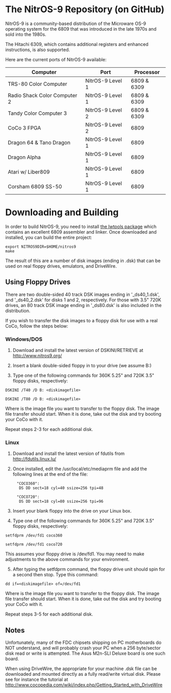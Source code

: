 # The NitrOS-9 Repository (on GitHub)

NitrOS-9 is a community-based distribution of the Microware OS-9 operating system for the 6809 that was introduced in the late 1970s and sold into the 1980s.

The Hitachi 6309, which contains additional registers and enhanced instructions, is also supported.

Here are the current ports of NitrOS-9 available:

| Computer  | Port | Processor |
| ------------- | ------------- |  ------------- |
| TRS-80 Color Computer  | NitrOS-9 Level 1 | 6809 & 6309 |
| Radio Shack Color Computer 2 | NitrOS-9 Level 1 | 6809 & 6309 |
| Tandy Color Computer 3 | NitrOS-9 Level 2 | 6809 & 6309 |
| CoCo 3 FPGA | NitrOS-9 Level 2 | 6809 |
| Dragon 64 & Tano Dragon | NitrOS-9 Level 1 | 6809 |
| Dragon Alpha | NitrOS-9 Level 1 | 6809 |
| Atari w/ Liber809 | NitrOS-9 Level 1 | 6809 |
| Corsham 6809 SS-50 | NitrOS-9 Level 1 | 6809 |

# Downloading and Building

In order to build NitrOS-9, you need to install [the lwtools package](http://lwtools.projects.l-w.ca) which contains an excellent 6809 assembler and linker. Once downloaded and installed, you can build the entire project:

```
export NITROS9DIR=$HOME/nitros9
make
```

The result of this are a number of disk images (ending in .dsk) that can be used on real floppy drives, emulators, and DriveWire.

## Using Floppy Drives
There are two double-sided 40 track DSK images ending in '_ds40_1.dsk', and '_ds40_2.dsk' for disks 1 and 2, respectively.  For those with 3.5" 720K drives, an 80 track DSK image ending in '_ds80.dsk' is also included in the distribution.

If you wish to transfer the disk images to a floppy disk for use with a real CoCo, follow the steps below:

### Windows/DOS

1. Download and install the latest version of DSKINI/RETRIEVE at http://www.nitros9.org/

2. Insert a blank double-sided floppy in to your drive (we assume B:)

3. Type one of the following commands for 360K 5.25" and 720K 3.5" floppy disks, respectively:

```
DSKINI /T40 /D B: <diskimagefile>
```
```
DSKINI /T80 /D B: <diskimagefile>
```

Where <diskimagefile> is the image file you want to transfer to the floppy disk.  The image file transfer should start.  When it is done, take out the disk and try booting your CoCo with it.

Repeat steps 2-3 for each additional disk.


### Linux

1. Download and install the latest version of fdutils from http://fdutils.linux.lu/

2. Once installed, edit the /usr/local/etc/mediaprm file and add the following lines at the end of the file:

```
     "COCO360":
      DS DD sect=18 cyl=40 ssize=256 tpi=48

     "COCO720":
      DS DD sect=18 cyl=80 ssize=256 tpi=96
```
3. Insert your blank floppy into the drive on your Linux box.

4. Type one of the following commands for 360K 5.25" and 720K 3.5" floppy disks, respectively:

```
setfdprm /dev/fd1 coco360
```
```
setfdprm /dev/fd1 coco720
```

This assumes your floppy drive is /dev/fd1.  You may need to make adjustments to the above commands for your environment.

5. After typing the setfdprm command, the floppy drive unit should spin for a second then stop. Type this command:

```
dd if=<diskimagefile> of=/dev/fd1
```

Where <diskimagefile> is the image file you want to transfer to the floppy disk.  The image file transfer should start.  When it is done, take out the disk and try booting your CoCo with it.

Repeat steps 3-5 for each additional disk.


## Notes
Unfortunately, many of the FDC chipsets shipping on PC motherboards do NOT understand, and will probably crash your PC when a 256 byte/sector disk read or write is attempted. The Asus M2n-SLI Deluxe board is one such board.

When using DriveWire, the appropriate for your machine .dsk file can be downloaded and mounted directly as a fully read/write virtual disk. Please see for instance the tutorial at http://www.cocopedia.com/wiki/index.php/Getting_Started_with_DriveWire

